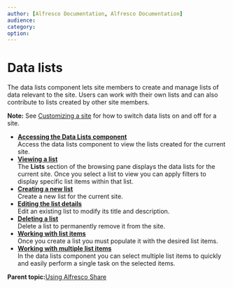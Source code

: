 ```yaml
---
author: [Alfresco Documentation, Alfresco Documentation]
audience: 
category: 
option: 
---
```


# Data lists

The data lists component lets site members to create and manage lists of data relevant to the site. Users can work with their own lists and can also contribute to lists created by other site members.

**Note:** See [Customizing a site](../tasks/site-customize.md) for how to switch data lists on and off for a site.

-   **[Accessing the Data Lists component](../tasks/datalists-page-access.md)**  
Access the data lists component to view the lists created for the current site.
-   **[Viewing a list](../tasks/datalists-list-view.md)**  
The **Lists** section of the browsing pane displays the data lists for the current site. Once you select a list to view you can apply filters to display specific list items within that list.
-   **[Creating a new list](../tasks/datalists-list-create.md)**  
Create a new list for the current site.
-   **[Editing the list details](../tasks/datalists-list-edit.md)**  
Edit an existing list to modify its title and description.
-   **[Deleting a list](../tasks/datalists-list-delete.md)**  
Delete a list to permanently remove it from the site.
-   **[Working with list items](../concepts/datalists-items.md)**  
Once you create a list you must populate it with the desired list items.
-   **[Working with multiple list items](../concepts/datalists-item-multiple.md)**  
In the data lists component you can select multiple list items to quickly and easily perform a single task on the selected items.

**Parent topic:**[Using Alfresco Share](../topics/sh-uh-welcome.md)


